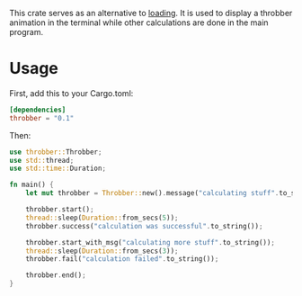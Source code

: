 This crate serves as an alternative to [loading](https://crates.io/crates/loading). It is used to display a throbber animation in the terminal while other calculations are done in the main program.

# Usage

First, add this to your Cargo.toml:

```toml
[dependencies]
throbber = "0.1"
```

Then:

```rust
use throbber::Throbber;
use std::thread;
use std::time::Duration;

fn main() {
	let mut throbber = Throbber::new().message("calculating stuff".to_string());

	throbber.start();
	thread::sleep(Duration::from_secs(5));
	throbber.success("calculation was successful".to_string());

	throbber.start_with_msg("calculating more stuff".to_string());
	thread::sleep(Duration::from_secs(3));
	throbber.fail("calculation failed".to_string());

	throbber.end();
}
```
